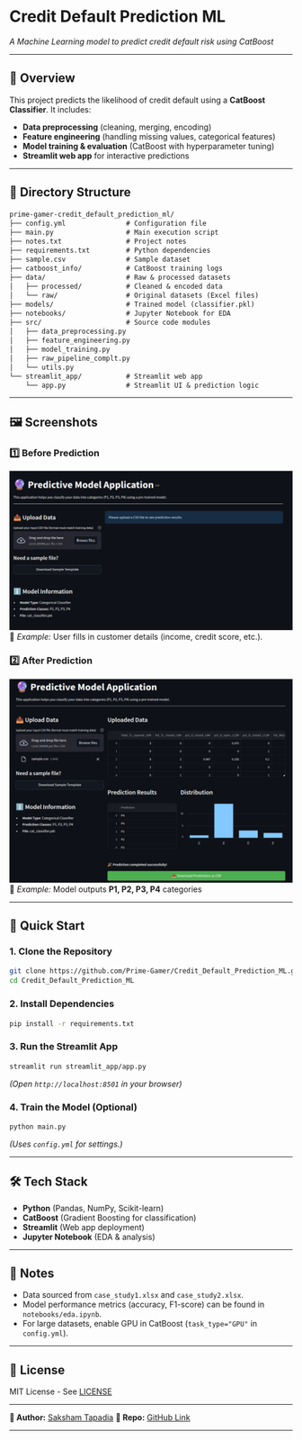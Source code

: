 # **Credit Default Prediction ML**

*A Machine Learning model to predict credit default risk using CatBoost*

---

## **📌 Overview**

This project predicts the likelihood of credit default using a **CatBoost Classifier**. It includes:

- **Data preprocessing** (cleaning, merging, encoding)
- **Feature engineering** (handling missing values, categorical features)
- **Model training & evaluation** (CatBoost with hyperparameter tuning)
- **Streamlit web app** for interactive predictions

---

## **📂 Directory Structure**

```plaintext
prime-gamer-credit_default_prediction_ml/
├── config.yml               # Configuration file
├── main.py                  # Main execution script
├── notes.txt                # Project notes
├── requirements.txt         # Python dependencies
├── sample.csv               # Sample dataset
├── catboost_info/           # CatBoost training logs
├── data/                    # Raw & processed datasets
│   ├── processed/           # Cleaned & encoded data
│   └── raw/                 # Original datasets (Excel files)
├── models/                  # Trained model (classifier.pkl)
├── notebooks/               # Jupyter Notebook for EDA
├── src/                     # Source code modules
│   ├── data_preprocessing.py
│   ├── feature_engineering.py
│   ├── model_training.py
│   ├── raw_pipeline_complt.py
│   └── utils.py
└── streamlit_app/           # Streamlit web app
    └── app.py               # Streamlit UI & prediction logic
```

---

## **🖼️ Screenshots**

### **1️⃣ Before Prediction**

![Streamlit](Screenshot_20250523_005912.png)
📌 *Example:* User fills in customer details (income, credit score, etc.).

### **2️⃣ After Prediction**

![Streamlit](Screenshot_20250523_010137.png)
📌 *Example:* Model outputs **P1, P2, P3, P4** categories

---

## **🚀 Quick Start**

### **1. Clone the Repository**

```bash
git clone https://github.com/Prime-Gamer/Credit_Default_Prediction_ML.git
cd Credit_Default_Prediction_ML
```

### **2. Install Dependencies**

```bash
pip install -r requirements.txt
```

### **3. Run the Streamlit App**

```bash
streamlit run streamlit_app/app.py
```

*(Open `http://localhost:8501` in your browser)*

### **4. Train the Model (Optional)**

```bash
python main.py
```

*(Uses `config.yml` for settings.)*

---

## **🛠️ Tech Stack**

- **Python** (Pandas, NumPy, Scikit-learn)
- **CatBoost** (Gradient Boosting for classification)
- **Streamlit** (Web app deployment)
- **Jupyter Notebook** (EDA & analysis)

---

## **📝 Notes**

- Data sourced from `case_study1.xlsx` and `case_study2.xlsx`.
- Model performance metrics (accuracy, F1-score) can be found in `notebooks/eda.ipynb`.
- For large datasets, enable GPU in CatBoost (`task_type="GPU"` in `config.yml`).

---

## **📜 License**

MIT License - See [LICENSE](LICENSE) 

---

**👤 Author:** [Saksham Tapadia](https://github.com/SakshamTapadia)
**🔗 Repo:** [GitHub Link](https://github.com/SakshamTapadia/Credit_Lending_Risk_Analysis)

---
